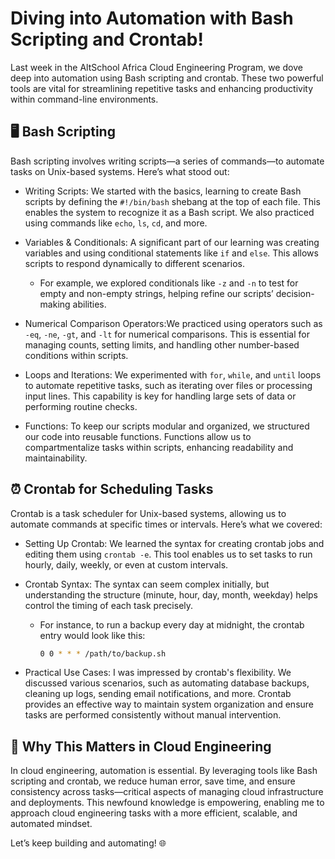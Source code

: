 
# Diving into Automation with Bash Scripting and Crontab!

Last week in the AltSchool Africa Cloud Engineering Program, we dove deep into automation using Bash scripting and crontab. These two powerful tools are vital for streamlining repetitive tasks and enhancing productivity within command-line environments.

## 🖥️ Bash Scripting

Bash scripting involves writing scripts—a series of commands—to automate tasks on Unix-based systems. Here’s what stood out:

- Writing Scripts: We started with the basics, learning to create Bash scripts by defining the `#!/bin/bash` shebang at the top of each file. This enables the system to recognize it as a Bash script. We also practiced using commands like `echo`, `ls`, `cd`, and more.

- Variables & Conditionals: A significant part of our learning was creating variables and using conditional statements like `if` and `else`. This allows scripts to respond dynamically to different scenarios.

  - For example, we explored conditionals like `-z` and `-n` to test for empty and non-empty strings, helping refine our scripts’ decision-making abilities.

- Numerical Comparison Operators:We practiced using operators such as `-eq`, `-ne`, `-gt`, and `-lt` for numerical comparisons. This is essential for managing counts, setting limits, and handling other number-based conditions within scripts.

- Loops and Iterations: We experimented with `for`, `while`, and `until` loops to automate repetitive tasks, such as iterating over files or processing input lines. This capability is key for handling large sets of data or performing routine checks.

- Functions: To keep our scripts modular and organized, we structured our code into reusable functions. Functions allow us to compartmentalize tasks within scripts, enhancing readability and maintainability.

## ⏰ Crontab for Scheduling Tasks

Crontab is a task scheduler for Unix-based systems, allowing us to automate commands at specific times or intervals. Here’s what we covered:

- Setting Up Crontab: We learned the syntax for creating crontab jobs and editing them using `crontab -e`. This tool enables us to set tasks to run hourly, daily, weekly, or even at custom intervals.

- Crontab Syntax: The syntax can seem complex initially, but understanding the structure (minute, hour, day, month, weekday) helps control the timing of each task precisely.

  - For instance, to run a backup every day at midnight, the crontab entry would look like this:

    ```bash
    0 0 * * * /path/to/backup.sh
    ```

- Practical Use Cases: I was impressed by crontab's flexibility. We discussed various scenarios, such as automating database backups, cleaning up logs, sending email notifications, and more. Crontab provides an effective way to maintain system organization and ensure tasks are performed consistently without manual intervention.

## 🚀 Why This Matters in Cloud Engineering

In cloud engineering, automation is essential. By leveraging tools like Bash scripting and crontab, we reduce human error, save time, and ensure consistency across tasks—critical aspects of managing cloud infrastructure and deployments. This newfound knowledge is empowering, enabling me to approach cloud engineering tasks with a more efficient, scalable, and automated mindset.

Let’s keep building and automating! 🌐

